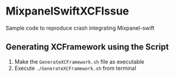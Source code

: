 # MixpanelSwiftXCFIssue
Sample code to reproduce crash integrating Mixpanel-swift

## Generating XCFramework using the Script
1. Make the `GenerateXCFramework.sh` file as executable
2. Execute `./GenerateXCFramework.sh` from terminal
